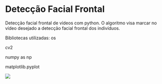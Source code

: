 # Detecção Facial Frontal

Detecção facial frontal de vídeos com python. O algoritmo visa marcar no vídeo desejado a detecção facial frontal dos indivíduos.

Bibliotecas utilizadas:
 os
 
 cv2
 
 numpy as np
 
 matplotlib.pyplot
 
 
![](https://i.imgur.com/zv4EUDi.png)
